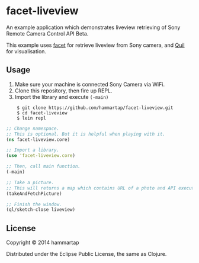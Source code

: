 # facet-liveview

An example application which demonstrates liveview retrieving of Sony Remote Camera Control API Beta.

This example uses [facet](https://github.com/hammartap/facet) for retrieve liveview from Sony camera, and [Quil](https://github.com/quil/quil) for visualisation.

## Usage
1. Make sure your machine is connected Sony Camera via WiFi.
2. Clone this repository, then fire up REPL.
3. Import the library and execute `(-main)`

```
    $ git clone https://github.com/hammartap/facet-liveview.git
    $ cd facet-liveview
    $ lein repl
```

```clojure
;; Change namespace.
;; This is optional. But it is helpful when playing with it.
(ns facet-liveview.core)

;; Import a library.
(use 'facet-liveview.core)

;; Then, call main function.
(-main)

;; Take a picture.
;; This will returns a map which contains URL of a photo and API executed id.
(takeAndFetchPicture)

;; Finish the window.
(ql/sketch-close liveview)
```

## License

Copyright © 2014 hammartap

Distributed under the Eclipse Public License, the same as Clojure.
